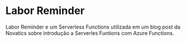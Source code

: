 # Labor Reminder

Labor Reminder e um Serverless Functions utilizada em um blog post da Novatics sobre introdução a Serverles Funtions com Azure Functions.
